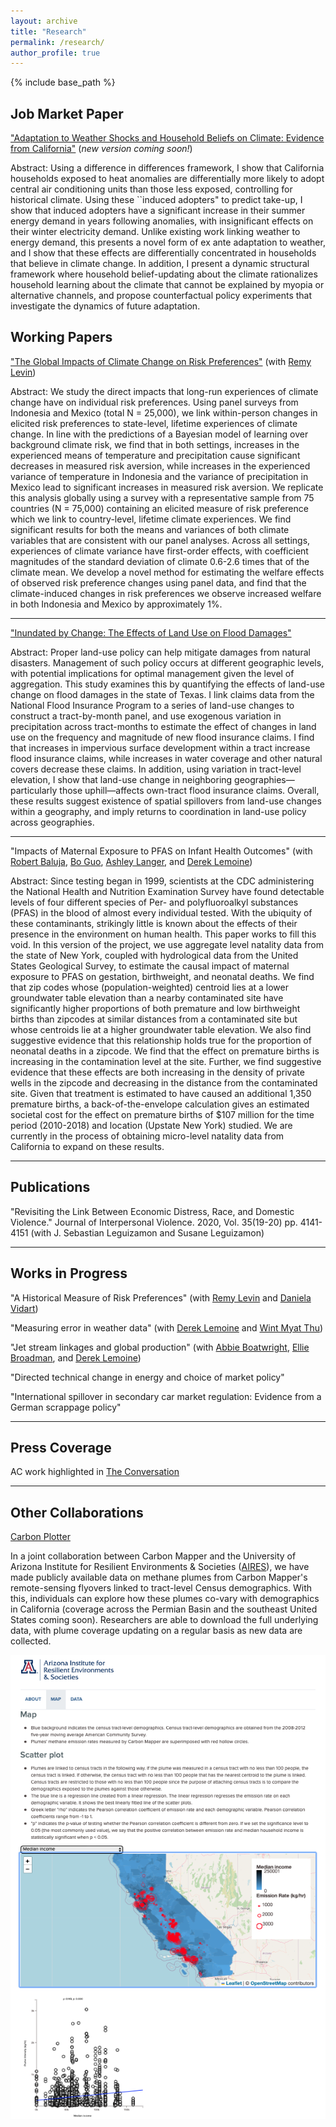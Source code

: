 ```yaml
---
layout: archive
title: "Research"
permalink: /research/
author_profile: true
---
```


{% include base_path %}

## Job Market Paper

["Adaptation to Weather Shocks and Household Beliefs on Climate: Evidence from California"](../files/whowden_jmp.pdf) (*new version coming soon!*)

Abstract: Using a difference in differences framework, I show that California households exposed to heat anomalies are differentially more likely to adopt central air conditioning units than those less exposed, controlling for historical climate.  Using these ``induced adopters" to predict take-up, I show that induced adopters have a significant increase in their summer energy demand in years following anomalies, with insignificant effects on their winter electricity demand. Unlike existing work linking weather to energy demand, this presents a novel form of ex ante adaptation to weather, and I show that these effects are differentially concentrated in households that believe in climate change. In addition, I present a dynamic structural framework where household belief-updating about the climate rationalizes household learning about the climate that cannot be explained by myopia or alternative channels, and propose counterfactual policy experiments that investigate the dynamics of future adaptation.

## Working Papers

["The Global Impacts of Climate Change on Risk Preferences"](https://papers.ssrn.com/sol3/papers.cfm?abstract_id=4132517) (with [Remy Levin](https://sites.google.com/view/remy-levin))

Abstract: We study the direct impacts that long-run experiences of climate change have on individual risk preferences. Using panel surveys from Indonesia and Mexico (total N = 25,000), we link within-person changes in elicited risk preferences to state-level, lifetime experiences of climate change. In line with the predictions of a Bayesian model of learning over background climate risk, we find that in both settings, increases in the experienced means of temperature and precipitation cause significant decreases in measured risk aversion, while increases in the experienced variance of temperature in Indonesia and the variance of precipitation in Mexico lead to significant increases in measured risk aversion. We replicate this analysis globally using a survey with a representative sample from 75 countries (N = 75,000) containing an elicited measure of risk preference which we link to country-level, lifetime climate experiences. We find significant results for both the means and variances of both climate variables that are consistent with our panel analyses. Across all settings, experiences of climate variance have first-order effects, with coefficient magnitudes of the standard deviation of climate 0.6-2.6 times that of the climate mean. We develop a novel method for estimating the welfare effects of observed risk preference changes using panel data, and find that the climate-induced changes in risk preferences we observe increased welfare in both Indonesia and Mexico by approximately 1%.

---

["Inundated by Change: The Effects of Land Use on Flood Damages"](https://papers.ssrn.com/sol3/papers.cfm?abstract_id=4142761)

Abstract: Proper land-use policy can help mitigate damages from natural disasters. Management of such policy occurs at different geographic levels, with potential implications for optimal management given the level of aggregation. This study examines this by quantifying the effects of land-use change on flood damages in the state of Texas. I link claims data from the National Flood Insurance Program to a series of land-use changes to construct a tract-by-month panel, and use exogenous variation in precipitation across tract-months to estimate the effect of changes in land use on the frequency and magnitude of new flood insurance claims. I find that increases in impervious surface development within a tract increase flood insurance claims, while increases in water coverage and other natural covers decrease these claims. In addition, using variation in tract-level elevation, I show that land-use change in neighboring geographies—particularly those uphill—affects own-tract flood insurance claims. Overall, these results suggest existence of spatial spillovers from land-use changes within a geography, and imply returns to coordination in land-use policy across geographies.  

---

"Impacts of Maternal Exposure to PFAS on Infant Health Outcomes" (with [Robert Baluja](https://www.robertbaluja.com), [Bo Guo](https://has.arizona.edu/people/bo-guo), [Ashley Langer](https://www.ashleylanger.com), and [Derek Lemoine](https://www.dereklemoine.com))

Abstract: Since testing began in 1999, scientists at the CDC administering the National Health and Nutrition Examination Survey have found detectable levels of four different species of Per- and polyfluoroalkyl substances (PFAS) in the blood of almost every individual tested. With the ubiquity of these contaminants, strikingly little is known about the effects of their presence in the environment on human health. This paper works to fill this void. In this version of the project, we use aggregate level natality data from the state of New York, coupled with hydrological data from the United States Geological Survey, to estimate the causal impact of maternal exposure to PFAS on gestation, birthweight, and neonatal deaths. We find that zip codes whose (population-weighted) centroid lies at a lower groundwater table elevation than a nearby contaminated site have significantly higher proportions of both premature and low birthweight births than zipcodes at similar distances from a contaminated site but whose centroids lie at a higher groundwater table elevation. We also find suggestive evidence that this relationship holds true for the proportion of neonatal deaths in a zipcode. We find that the effect on premature births is increasing in the contamination level at the site. Further, we find suggestive evidence that these effects are both increasing in the density of private wells in the zipcode and decreasing in the distance from the contaminated site. Given that treatment is estimated to have caused an additional 1,350 premature births, a back-of-the-envelope calculation gives an estimated societal cost for the effect on premature births of $107 million for the time period (2010-2018) and location (Upstate New York) studied. We are currently in the process of obtaining micro-level natality data from California to expand on these results.

---

## Publications

"Revisiting the Link Between Economic Distress, Race, and Domestic Violence." Journal of Interpersonal Violence. 2020, Vol. 35(19-20) pp. 4141-4151 (with J. Sebastian Leguizamon and Susane Leguizamon)

---

## Works in Progress

"A Historical Measure of Risk Preferences" (with [Remy Levin](https://sites.google.com/view/remy-levin) and [Daniela Vidart](https://www.danielavidart.com))


"Measuring error in weather data" (with [Derek Lemoine](https://www.dereklemoine.com) and [Wint Myat Thu](https://eller.arizona.edu/people/wint-thu))

"Jet stream linkages and global production" (with [Abbie Boatwright](https://eller.arizona.edu/people/abbie-boatwright), [Ellie Broadman](https://www.elliebroadman.com), and [Derek Lemoine](https://www.dereklemoine.com))



"Directed technical change in energy and choice of market policy"

"International spillover in secondary car market regulation: Evidence from a German scrappage policy"

___

## Press Coverage

AC work highlighted in [The Conversation](https://theconversation.com/4-ways-extreme-heat-hurts-the-economy-164382)

___

## Other Collaborations

[Carbon Plotter](https://carbon-plotter.air.arizona.edu)

In a joint collaboration between Carbon Mapper and the University of Arizona Institute for Resilient Environments & Societies ([AIRES](https://environment.arizona.edu/aires)), we have made publicly available data on methane plumes from Carbon Mapper's remote-sensing flyovers linked to tract-level Census demographics. With this, individuals can explore how these plumes co-vary with demographics in California (coverage across the Permian Basin and the southeast United States coming soon). Researchers are able to download the full underlying data, with plume coverage updating on a regular basis as new data are collected.

![title](../images/carbon_plotter.png)
